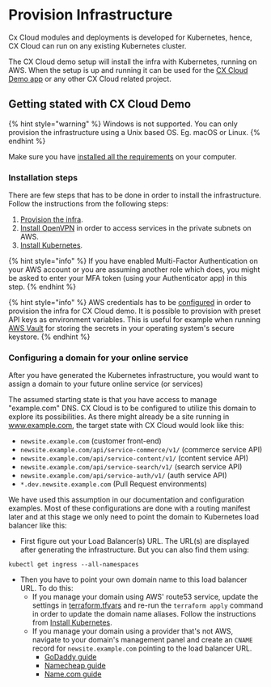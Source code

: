 # Provision Infrastructure

Cx Cloud modules and deployments is developed for Kubernetes, hence, CX Cloud can run on any existing Kubernetes cluster.

The CX Cloud demo setup will install the infra with Kubernetes, running on AWS. When the setup is up and running it can be used for the [CX Cloud Demo app](https://github.com/cxcloud/demo-cxcloud-monorepo-angular) or any other CX Cloud related project.

## Getting stated with CX Cloud Demo

{% hint style="warning" %}
Windows is not supported. You can only provision the infrastructure using a Unix based OS. Eg. macOS or Linux.
{% endhint %}

Make sure you have [installed all the requirements](../getting-started/prepare-your-environment.md) on your computer.

### Installation steps

There are few steps that has to be done in order to install the infrastructure. Follow the instructions from the following steps:

1. [Provision the infra](https://github.com/cxcloud/demo-cxcloud-k8s/blob/master/terraform/README.md).
2. [Install OpenVPN](https://github.com/cxcloud/demo-cxcloud-k8s/blob/master/openvpn-ansible/README.md) in order to access services in the private subnets on AWS.
3. [Install Kubernetes](https://github.com/cxcloud/demo-cxcloud-k8s/blob/master/kubernetes/README.md).

{% hint style="info" %}
If you have enabled Multi-Factor Authentication on your AWS account or you are assuming another role which does, you might be asked to enter your MFA token \(using your Authenticator app\) in this step.
{% endhint %}

{% hint style="info" %}
AWS credentials has to be [configured](https://docs.aws.amazon.com/cli/latest/userguide/cli-chap-configure.html) in order to provision the infra for CX Cloud demo. It is possible to provision with preset API keys as environment variables. This is useful for example when running [AWS Vault](https://github.com/99designs/aws-vault) for storing the secrets in your operating system's secure keystore.
{% endhint %}

### Configuring a domain for your online service

After you have generated the Kubernetes infrastructure, you would want to assign a domain to your future online service \(or services\)

The assumed starting state is that you have access to manage "example.com" DNS. CX Cloud is to be configured to utilize this domain to explore its possibilities. As there might already be a site running in www.example.com, the target state with CX Cloud would look like this:

* `newsite.example.com` \(customer front-end\)
* `newsite.example.com/api/service-commerce/v1/` \(commerce service API\)
* `newsite.example.com/api/service-content/v1/` \(content service API\)
* `newsite.example.com/api/service-search/v1/` \(search service API\)
* `newsite.example.com/api/service-auth/v1/` \(auth service API\)
* `*.dev.newsite.example.com` \(Pull Request environments\)

We have used this assumption in our documentation and configuration examples. Most of these configurations are done with a routing manifest later and at this stage we only need to point the domain to Kubernetes load balancer like this:

* First figure out your Load Balancer\(s\) URL. The URL\(s\) are displayed after generating the infrastructure. But you can also find them using:

```text
kubectl get ingress --all-namespaces
```

* Then you have to point your own domain name to this load balancer URL. To do this:
  * If you manage your domain using AWS' route53 service, update the settings in [terraform.tfvars](example_vars/terraform.tfvars) and re-run the `terraform apply` command in order to update the domain name aliases. Follow the instructions from [Install Kubernetes](https://github.com/cxcloud/demo-cxcloud-k8s/blob/master/kubernetes/README.md).
  * If you manage your domain using a provider that's not AWS, navigate to your domain's management panel and create an `CNAME` record for `newsite.example.com` pointing to the load balancer URL.
    * [GoDaddy guide](https://fi.godaddy.com/help/add-a-cname-record-19236)
    * [Namecheap guide](https://www.namecheap.com/support/knowledgebase/article.aspx/9646/2237/how-can-i-set-up-a-cname-record-for-my-domain)
    * [Name.com guide](https://www.name.com/support/articles/115004895548-Adding-a-CNAME-Record)
